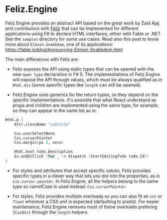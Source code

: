 # Feliz.Engine

Feliz.Engine provides an abstract API based on the great work by Zaid Ajaj and contributors with [Feliz](https://zaid-ajaj.github.io/Feliz/) that can be implemented for different applications using F# to declare HTML interfaces, either with Fable or .NET. See the `samples` directory for some use cases. Read also this post to know more about `Elmish.Snabbdom`, one of its applications: https://fable.io/blog/Announcing-Elmish-Snabbdom.html

The main differences with Feliz are:

- Feliz exposes the API using static types that can be opened with the new `open type` declaration in F# 5. The implementations of Feliz.Engine will expose the API through values, which must be always qualified as in `Html.div` (some specific types like `length` can still be opened).

- Feliz.Engine uses generics for the return types, so they depend on the specific implementations. It's possible that what React understand as props and children are implemented using the same type, for example, so they can appear in the same list as in:

```fsharp
Html.p [
    Attr.className "subtitle"

    Css.userSelectNone
    Css.cursorPointer
    Css.margin(px 8, zero)

    Html.text todo.Description
    Ev.onDblClick (fun _ -> dispatch (StartEditingTodo todo.Id))
]
```

- For styles and attributes that accept specific values, Feliz provides specific types in a clever way that lets you dot into the properties, as in `css.cursor.pointer`. In Feliz.Engine, all the helpers belong to the same type so camelCase is used instead: `Css.cursorPointer`.

- For styles, Feliz provides multiple overloads so you can also fit an `int` or `float` wherever a CSS unit is expected (defaulting to pixels). For easier maintenance, Feliz.Engine removes most of these overloads prefering `ICssUnit` through the `length` helpers.